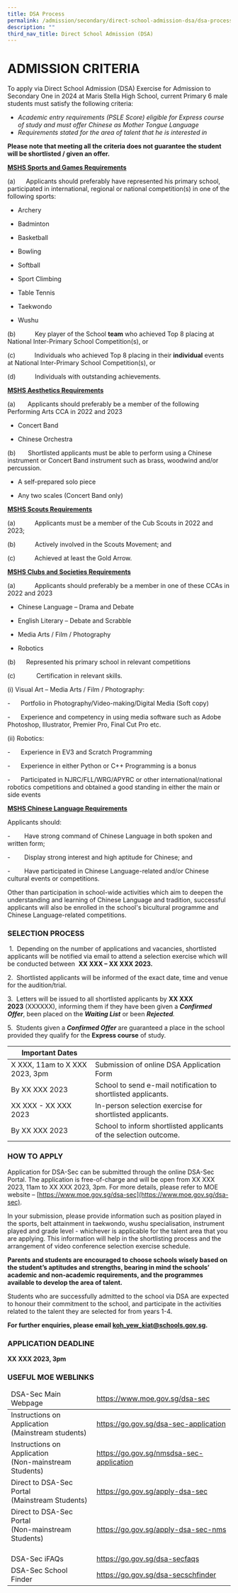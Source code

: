 ```yaml
---
title: DSA Process
permalink: /admission/secondary/direct-school-admission-dsa/dsa-process/
description: ""
third_nav_title: Direct School Admission (DSA)
---
```

# ADMISSION CRITERIA


  


To apply via Direct School Admission (DSA) Exercise for Admission to Secondary One in&nbsp;2024&nbsp;at Maris Stella High School, current Primary 6 male students must satisfy the following criteria:



*   _Academic_&nbsp;_entry requirements (PSLE Score) eligible for Express course of study and must offer Chinese as Mother Tongue Language_
*   _Requirements stated for the area of talent that he is interested in_





<b>Please note that meeting all the criteria does not guarantee the student will be shortlisted / given an offer.</b>

<b><u>MSHS Sports and Games Requirements</u></b>

(a)&nbsp; &nbsp; &nbsp;&nbsp;Applicants should preferably have represented his primary school, participated in international, regional or national competition(s) in one of the following sports:

* Archery

* Badminton

* Basketball

* Bowling  

* Softball

* Sport Climbing

* Table Tennis

* Taekwondo

* Wushu  

(b)&nbsp;&nbsp;&nbsp;&nbsp;&nbsp;&nbsp;&nbsp;&nbsp;&nbsp;&nbsp;&nbsp;Key player of the School&nbsp;<b>team</b>&nbsp;who achieved Top 8 placing at National Inter-Primary School Competition(s), or

(c)&nbsp;&nbsp;&nbsp;&nbsp;&nbsp;&nbsp;&nbsp;&nbsp;&nbsp;&nbsp;&nbsp;Individuals who achieved Top 8 placing in their&nbsp;<b>individual</b>&nbsp;events at National Inter-Primary School Competition(s), or

(d)&nbsp;&nbsp;&nbsp;&nbsp;&nbsp;&nbsp;&nbsp;&nbsp;&nbsp;&nbsp;&nbsp;Individuals with outstanding achievements.

<b><u>MSHS Aesthetics Requirements</u></b>

(a) &nbsp;&nbsp;&nbsp;&nbsp;&nbsp; Applicants should preferably be a member of the following Performing Arts CCA in 2022 and 2023

* Concert Band

* Chinese Orchestra

(b) &nbsp;&nbsp;&nbsp;&nbsp;&nbsp; Shortlisted applicants must be able to perform using a Chinese instrument or Concert Band instrument such as brass, woodwind and/or percussion.&nbsp;

* A self-prepared solo piece

* Any two scales (Concert Band only)



<b><u>MSHS Scouts Requirements</u></b>

(a)&nbsp;&nbsp;&nbsp;&nbsp;&nbsp;&nbsp;&nbsp;&nbsp;&nbsp;&nbsp;&nbsp;Applicants must be a member of the Cub Scouts in 2022 and 2023;

(b)&nbsp;&nbsp;&nbsp;&nbsp;&nbsp;&nbsp;&nbsp;&nbsp;&nbsp;&nbsp;&nbsp;Actively involved in the Scouts Movement; and

(c)&nbsp;&nbsp;&nbsp;&nbsp;&nbsp;&nbsp;&nbsp;&nbsp;&nbsp;&nbsp;&nbsp;Achieved at least the Gold Arrow.

  

<b><u>MSHS Clubs and Societies Requirements</u></b>

(a)&nbsp;&nbsp;&nbsp;&nbsp;&nbsp;&nbsp;&nbsp;&nbsp;&nbsp;&nbsp;&nbsp;Applicants should preferably be a member in one of these CCAs in 2022 and 2023

* Chinese Language – Drama and Debate

* English Literary – Debate and Scrabble

* Media Arts / Film / Photography

* Robotics

(b)&nbsp; &nbsp; &nbsp;&nbsp;Represented his primary school in relevant competitions

(c)&nbsp;&nbsp;&nbsp;&nbsp;&nbsp;&nbsp;&nbsp;&nbsp;&nbsp;&nbsp;&nbsp;&nbsp;Certification in relevant skills.

(i) Visual Art – Media Arts / Film / Photography:

\-&nbsp;&nbsp;&nbsp;&nbsp;&nbsp;&nbsp;Portfolio in Photography/Video-making/Digital Media (Soft copy)

\-&nbsp;&nbsp;&nbsp;&nbsp;&nbsp;&nbsp;Experience and competency in using media software such as Adobe Photoshop, Illustrator, Premier Pro, Final Cut Pro etc.

(ii) Robotics:

\-&nbsp;&nbsp;&nbsp;&nbsp;&nbsp;&nbsp;Experience in EV3 and Scratch Programming&nbsp;




\-&nbsp;&nbsp;&nbsp;&nbsp;&nbsp;&nbsp;Experience in either Python or C++ Programming is a bonus&nbsp;



\-&nbsp;&nbsp;&nbsp;&nbsp;&nbsp;&nbsp;Participated in NJRC/FLL/WRG/APYRC or other international/national robotics competitions and obtained a good standing in either the main or side events

<b><u>MSHS Chinese Language Requirements</u></b>

Applicants should:

\-&nbsp;&nbsp;&nbsp;&nbsp;&nbsp;&nbsp;&nbsp;&nbsp;Have strong command of Chinese Language in both spoken and written form;

\-&nbsp;&nbsp;&nbsp;&nbsp;&nbsp;&nbsp;&nbsp;&nbsp;Display strong interest and high aptitude for Chinese; and

\-&nbsp;&nbsp;&nbsp;&nbsp;&nbsp;&nbsp;&nbsp;&nbsp;Have participated in Chinese Language-related and/or Chinese cultural events or competitions.

Other than participation in school-wide activities which aim to deepen the understanding and learning of Chinese Language and tradition, successful applicants will also be enrolled in the school's bicultural&nbsp;programme and Chinese Language-related competitions.

  

### SELECTION PROCESS


&nbsp;1.&nbsp; Depending on the number of applications and vacancies, shortlisted applicants will be notified via email to attend a selection exercise which will be conducted between&nbsp;&nbsp;<b>XX XXX – XX XXX 2023.</b>

2.&nbsp; Shortlisted applicants will be informed of the exact date, time and venue for the audition/trial.

3.&nbsp; Letters will be issued to all shortlisted applicants by&nbsp;<b>XX XXX 2023</b>&nbsp;(XXXXXX), informing them if they have been given a&nbsp;_<b>Confirmed Offer</b>_,&nbsp;been&nbsp;placed on the&nbsp;_<b>Waiting List</b>_&nbsp;or been&nbsp;_<b>Rejected</b>._  

5.&nbsp;&nbsp;Students given a&nbsp;_<b>Confirmed Offer</b>_&nbsp;are guaranteed a place in the school provided they qualify for the&nbsp;<b>Express course</b>&nbsp;of study.

<table>
<thead>
  <tr>
    <th>Important Dates</th>
    <th> </th>
  </tr>
</thead>
<tbody>
  <tr>
    <td>X XXX, 11am to  X XXX 2023, 3pm</td>
    <td>Submission of online DSA Application Form</td>
  </tr>
  <tr>
    <td>By XX XXX 2023</td>
    <td>School to send e-mail notification to shortlisted applicants.</td>
  </tr>
  <tr>
    <td>XX XXX - XX XXX 2023</td>
    <td>In-person selection exercise for shortlisted applicants.</td>
  </tr>
  <tr>
    <td>By XX XXX 2023</td>
    <td>School to inform shortlisted applicants of the selection outcome.</td>
  </tr>
</tbody>
</table>

### HOW TO APPLY

Application for DSA-Sec can be submitted through the online DSA-Sec Portal. The application is free-of-charge and will be open from XX XXX 2023, 11am to XX XXX 2023, 3pm. For more details, please refer to MOE website –&nbsp;[https://www.moe.gov.sg/dsa-sec](https://www.moe.gov.sg/dsa-sec).  

In your submission, please provide information such as position played in the sports, belt attainment in taekwondo, wushu specialisation, instrument played and grade level - whichever is applicable for the talent area that you are applying. This information will help in the shortlisting process and the arrangement of video conference selection exercise schedule.  

<b>Parents and students are encouraged to choose schools wisely based on the student’s aptitudes and strengths, bearing in mind the schools’ academic and non-academic requirements, and the programmes available to develop the area of talent.</b>  

Students who are successfully admitted to the school via DSA are expected to honour their commitment to the school, and participate in the activities related to the talent they are selected for from years 1-4.

**For further enquiries, please email&nbsp;[koh\_yew\_kiat@schools.gov.sg](mailto:koh_yew_kiat@schools.gov.sg).**

### APPLICATION DEADLINE


**XX XXX 2023, 3pm**

### USEFUL MOE WEBLINKS

<table>
<thead>
  <tr>
    <td>DSA-Sec Main Webpage</td>
    <td><a href="https://www.moe.gov.sg/dsa-sec">https://www.moe.gov.sg/dsa-sec</a></td>
  </tr>
</thead>
<tbody>
  <tr>
    <td>Instructions on Application<br>(Mainstream students)</td>
    <td><a href="https://go.gov.sg/dsa-sec-application">https://go.gov.sg/dsa-sec-application</a></td>
  </tr>
  <tr>
    <td>Instructions on Application<br>(Non-mainstream Students)</td>
    <td><a href="https://go.gov.sg/nmsdsa-sec-application">https://go.gov.sg/nmsdsa-sec-application</a></td>
  </tr>
  <tr>
    <td>Direct to DSA-Sec Portal<br>(Mainstream Students)<br></td>
    <td><a href="https://go.gov.sg/apply-dsa-sec">https://go.gov.sg/apply-dsa-sec</a></td>
  </tr>
  <tr>
    <td>Direct to DSA-Sec Portal <br>(Non-mainstream Students)<br><br></td>
    <td><a href="https://go.gov.sg/apply-dsa-sec-nms">https://go.gov.sg/apply-dsa-sec-nms</a></td>
  </tr>
  <tr>
    <td>DSA-Sec iFAQs</td>
    <td><a href="https://go.gov.sg/dsa-secfaqs">https://go.gov.sg/dsa-secfaqs</a></td>
  </tr>
  <tr>
    <td>DSA-Sec School Finder</td>
    <td><a href="https://go.gov.sg/dsa-secschfinder">https://go.gov.sg/dsa-secschfinder</a></td>
  </tr>
</tbody>
</table>